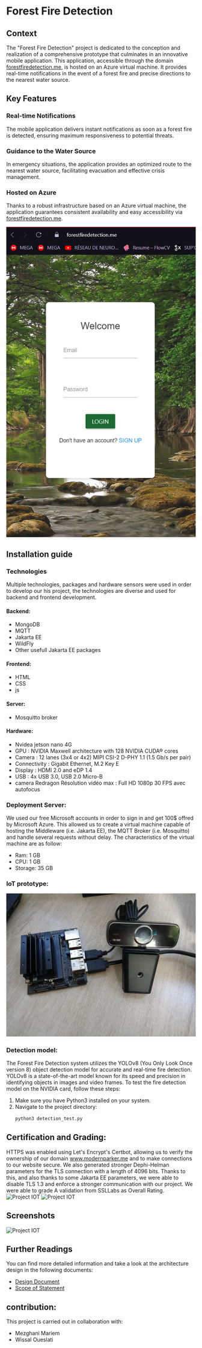 # Forest Fire Detection
## Context
The "Forest Fire Detection" project is dedicated to the conception and realization of a comprehensive prototype that culminates in an innovative mobile application. This application, accessible through the domain [forestfiredetection.me](https://forestfiredetection.me), is hosted on an Azure virtual machine. It provides real-time notifications in the event of a forest fire and precise directions to the nearest water source.

## Key Features

### Real-time Notifications

The mobile application delivers instant notifications as soon as a forest fire is detected, ensuring maximum responsiveness to potential threats.

### Guidance to the Water Source

In emergency situations, the application provides an optimized route to the nearest water source, facilitating evacuation and effective crisis management.

### Hosted on Azure

Thanks to a robust infrastructure based on an Azure virtual machine, the application guarantees consistent availability and easy accessibility via [forestfiredetection.me](https://forestfiredetection.me).

![Project IOT](docs/media/interface.png)

## Installation guide
### Technologies
Multiple technologies, packages and hardware sensors were used in order to develop our his project, the technologies are diverse and used for backend and frontend development.
#### Backend:
  - MongoDB
  - MQTT
  - Jakarta EE
  - WildFly
  - Other usefull Jakarta EE packages
#### Frontend:
  - HTML
  - CSS
  - js
#### Server:
  -   Mosquitto broker
#### Hardware:
  -   Nvidea jetson nano 4G
  - GPU	: NVIDIA Maxwell architecture with 128 NVIDIA CUDA® cores
  - Camera	: 12 lanes (3x4 or 4x2) MIPI CSI-2 D-PHY 1.1 (1.5 Gb/s per pair)
  - Connectivity :	Gigabit Ethernet, M.2 Key E
  - Display	: HDMI 2.0 and eDP 1.4
  - USB	: 4x USB 3.0, USB 2.0 Micro-B
  -   camera Redragon
Résolution vidéo max : Full HD 1080p
30 FPS avec autofocus
### Deployment Server:
We used our free Microsoft accounts in order to sign in and get 100$ offred by Microsoft Azure. This allowed us to create a virtual machine capable of hosting the Middleware (i.e. Jakarta EE), the MQTT Broker (i.e. Mosquitto) and handle several requests without delay. The characteristics of the virtual machine are as follow:
  - Ram: 1 GB
  - CPU: 1 GB
  - Storage: 35 GB
###  IoT prototype:
![Project IOT](docs/media/iot.jpg)
### Detection model:
The Forest Fire Detection system utilizes the YOLOv8 (You Only Look Once version 8) object detection model for accurate and real-time fire detection. YOLOv8 is a state-of-the-art model known for its speed and precision in identifying objects in images and video frames.
To test the fire detection model on the NVIDIA card, follow these steps:
1. Make sure you have Python3 installed on your system.
2. Navigate to the project directory:
   ```bash
   python3 detection_test.py
## Certification and Grading:
HTTPS was enabled using Let's Encrypt's Certbot, allowing us to verify the ownership of our domain www.modernparker.me and to make connections to our website secure. We also generated stronger Dephi-Helman parameters for the TLS connection with a length of 4096 bits. Thanks to this, and also thanks to some Jakarta EE parameters, we were able to disable TLS 1.3 and enforce a stronger communication with our project. We were able to grade A validation from SSLLabs as Overall Rating.
![Project IOT](docs/media/SSL-Report.JPG)
![Project IOT](docs/media/ProtocolDetails.JPG)
## Screenshots
![Project IOT](docs/media/interfaces.JPG)

## Further Readings
You can find more detailed information and take a look at the architecture design in the following documents:

- [Design Document](docs/DesignDocument.md)
- [Scope of Statement](docs/ScopeOfStatement.md)

## contribution:
This project is carried out in collaboration with:
  - Mezghani Mariem
  - Wissal Oueslati
